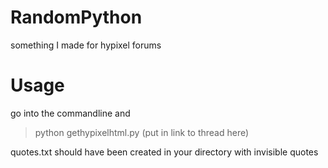 # RandomPython
something I made for hypixel forums
# Usage
go into the commandline and
>python gethypixelhtml.py (put in link to thread here)

quotes.txt should have been created in your directory with invisible quotes
